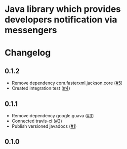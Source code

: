 # Java library which provides developers notification via messengers 
# Changelog

## 0.1.2
* Remove dependency com.fasterxml.jackson.core ([#5](https://github.com/fedorchuck/developers-notification/issues/5))
* Created integration test ([#4](https://github.com/fedorchuck/developers-notification/issues/4))

## 0.1.1
* Remove dependency google.guava ([#3](https://github.com/fedorchuck/developers-notification/issues/3))
* Connected travis-ci ([#2](https://github.com/fedorchuck/developers-notification/issues/2))
* Publish versioned javadocs ([#1](https://github.com/fedorchuck/developers-notification/issues/1))

## 0.1.0